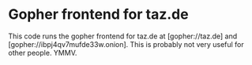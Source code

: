 # Gopher frontend for taz.de

This code runs the gopher frontend for taz.de at [gopher://taz.de] and
[gopher://ibpj4qv7mufde33w.onion]. This is probably not very useful for
other people. YMMV.
